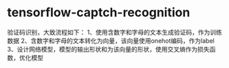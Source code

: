 # tensorflow-captch-recognition
验证码识别，大致流程如下：
1、使用含数字和字母的文本生成验证码，作为训练数据
2、含数字和字母的文本转化为向量，该向量使用onehot编码，作为label
3、设计网络模型，模型的输出形状和为该向量的形状，使用交叉熵作为损失函数，优化模型
